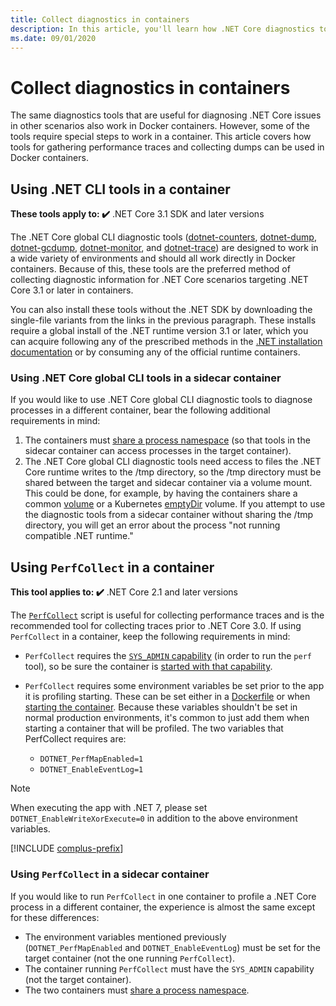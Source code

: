 ```yaml
---
title: Collect diagnostics in containers
description: In this article, you'll learn how .NET Core diagnostics tools can be used in Docker containers.
ms.date: 09/01/2020
---
```


# Collect diagnostics in containers

The same diagnostics tools that are useful for diagnosing .NET Core issues in other scenarios also work in Docker containers. However, some of the tools require special steps to work in a container. This article covers how tools for gathering performance traces and collecting dumps can be used in Docker containers.

## Using .NET CLI tools in a container

**These tools apply to: ✔️** .NET Core 3.1 SDK and later versions

The .NET Core global CLI diagnostic tools ([dotnet-counters](dotnet-counters.md), [dotnet-dump](dotnet-dump.md), [dotnet-gcdump](dotnet-gcdump.md), [dotnet-monitor](dotnet-monitor.md), and [dotnet-trace](dotnet-trace.md)) are designed to work in a wide variety of environments and should all work directly in Docker containers. Because of this, these tools are the preferred method of collecting diagnostic information for .NET Core scenarios targeting .NET Core 3.1 or later in containers.

You can also install these tools without the .NET SDK by downloading the single-file variants from the links in the previous paragraph. These installs require a global install of the .NET runtime version 3.1 or later, which you can acquire following any of the prescribed methods in the [.NET installation documentation](../install/index.yml) or by consuming any of the official runtime containers.

### Using .NET Core global CLI tools in a sidecar container

If you would like to use .NET Core global CLI diagnostic tools to diagnose processes in a different container, bear the following additional requirements in mind:

1. The containers must [share a process namespace](https://docs.docker.com/engine/reference/run/#pid-settings---pid) (so that tools in the sidecar container can access processes in the target container).
2. The .NET Core global CLI diagnostic tools need access to files the .NET Core runtime writes to the /tmp directory, so the /tmp directory must be shared between the target and sidecar container via a volume mount. This could be done, for example, by having the containers share a common [volume](https://docs.docker.com/storage/volumes/#create-and-manage-volumes) or a Kubernetes [emptyDir](https://kubernetes.io/docs/concepts/storage/volumes/#emptydir) volume. If you attempt to use the diagnostic tools from a sidecar container without sharing the /tmp directory, you will get an error about the process "not running compatible .NET runtime."

## Using `PerfCollect` in a container

**This tool applies to: ✔️** .NET Core 2.1 and later versions

The [`PerfCollect`](./trace-perfcollect-lttng.md) script is useful for collecting performance traces and is the recommended tool for collecting traces prior to .NET Core 3.0. If using `PerfCollect` in a container, keep the following requirements in mind:

- `PerfCollect` requires the [`SYS_ADMIN` capability](https://man7.org/linux/man-pages/man7/capabilities.7.html) (in order to run the `perf` tool), so be sure the container is [started with that capability](https://docs.docker.com/engine/reference/run/#runtime-privilege-and-linux-capabilities).

- `PerfCollect` requires some environment variables be set prior to the app it is profiling starting. These can be set either in a [Dockerfile](https://docs.docker.com/engine/reference/builder/#env) or when [starting the container](https://docs.docker.com/engine/reference/run/#env-environment-variables). Because these variables shouldn't be set in normal production environments, it's common to just add them when starting a container that will be profiled. The two variables that PerfCollect requires are:

  - `DOTNET_PerfMapEnabled=1`
  - `DOTNET_EnableEventLog=1`

> [!NOTE]
> When executing the app with .NET 7, please set `DOTNET_EnableWriteXorExecute=0` in addition to the above environment variables.

  [!INCLUDE [complus-prefix](../../../includes/complus-prefix.md)]

### Using `PerfCollect` in a sidecar container

If you would like to run `PerfCollect` in one container to profile a .NET Core process in a different container, the experience is almost the same except for these differences:

- The environment variables mentioned previously (`DOTNET_PerfMapEnabled` and `DOTNET_EnableEventLog`) must be set for the target container (not the one running `PerfCollect`).
- The container running `PerfCollect` must have the `SYS_ADMIN` capability (not the target container).
- The two containers must [share a process namespace](https://docs.docker.com/engine/reference/run/#pid-settings---pid).
